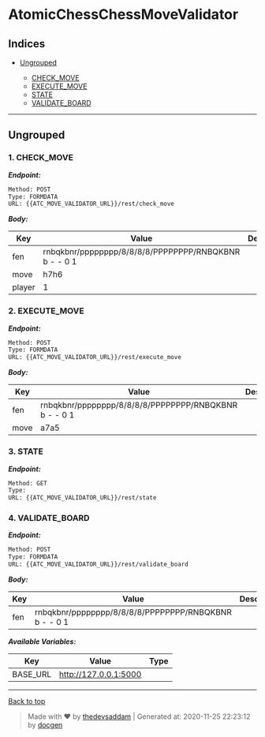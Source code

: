 
# AtomicChessChessMoveValidator



## Indices

* [Ungrouped](#ungrouped)

  * [CHECK_MOVE](#1-check_move)
  * [EXECUTE_MOVE](#2-execute_move)
  * [STATE](#3-state)
  * [VALIDATE_BOARD](#4-validate_board)


--------


## Ungrouped



### 1. CHECK_MOVE



***Endpoint:***

```bash
Method: POST
Type: FORMDATA
URL: {{ATC_MOVE_VALIDATOR_URL}}/rest/check_move
```



***Body:***

| Key | Value | Description |
| --- | ------|-------------|
| fen | rnbqkbnr/pppppppp/8/8/8/8/PPPPPPPP/RNBQKBNR b - - 0 1 |  |
| move | h7h6 |  |
| player | 1 |  |



### 2. EXECUTE_MOVE



***Endpoint:***

```bash
Method: POST
Type: FORMDATA
URL: {{ATC_MOVE_VALIDATOR_URL}}/rest/execute_move
```



***Body:***

| Key | Value | Description |
| --- | ------|-------------|
| fen | rnbqkbnr/pppppppp/8/8/8/8/PPPPPPPP/RNBQKBNR b - - 0 1 |  |
| move | a7a5 |  |



### 3. STATE



***Endpoint:***

```bash
Method: GET
Type: 
URL: {{ATC_MOVE_VALIDATOR_URL}}/rest/state
```



### 4. VALIDATE_BOARD



***Endpoint:***

```bash
Method: POST
Type: FORMDATA
URL: {{ATC_MOVE_VALIDATOR_URL}}/rest/validate_board
```



***Body:***

| Key | Value | Description |
| --- | ------|-------------|
| fen | rnbqkbnr/pppppppp/8/8/8/8/PPPPPPPP/RNBQKBNR b - - 0 1 |  |



***Available Variables:***

| Key | Value | Type |
| --- | ------|-------------|
| BASE_URL | http://127.0.0.1:5000 |  |



---
[Back to top](#atomicchesschessmovevalidator)
> Made with &#9829; by [thedevsaddam](https://github.com/thedevsaddam) | Generated at: 2020-11-25 22:23:12 by [docgen](https://github.com/thedevsaddam/docgen)
